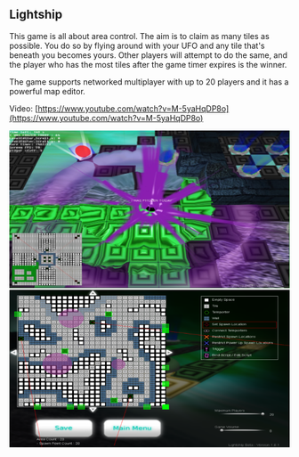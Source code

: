 Lightship
---------

This  game is all about area control. The aim is to claim  as  many  tiles  as
possible. You do so by flying around with your UFO and any tile that's beneath
you becomes yours. Other players will attempt to do  the  same, and the player
who  has  the  most  tiles  after  the  game  timer  expires  is  the  winner.

The game supports networked multiplayer with  up  to  20  players and it has a
powerful map editor.

Video: [https://www.youtube.com/watch?v=M-5yaHqDP8o](https://www.youtube.com/watch?v=M-5yaHqDP8o)

![](screenshots/yeah.jpg)
![](screenshots/Lightship_Editor_4.png)

